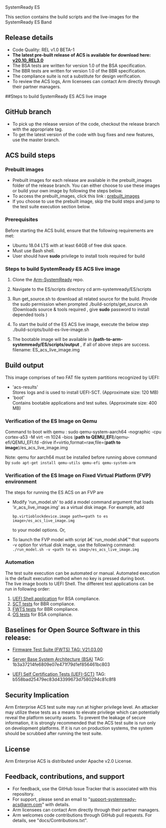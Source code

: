 SystemReady ES  <WIP>


<Introduction to SystemReady ES>

This section contains the build scripts and the live-images for the SystemReady ES Band


## Release details
 - Code Quality: REL v1.0 BETA-1
 - **The latest pre-built release of ACS is available for download here: [v20.10_REL3.0](https://github.com/ARM-software/arm-systemready-acs/tree/release/ES/prebuilt_images/v21.05_REL1.0_BETA-1)**
 - The BSA tests are written for version 1.0 of the BSA specification.
 - The BBR tests are written for version 1.0 of the BBR specification.
 - The compliance suite is not a substitute for design verification.
 - To review the ACS logs, Arm licensees can contact Arm directly through their partner managers.


##Steps to  build SystemReady ES ACS live image

## GitHub branch
- To pick up the release version of the code, checkout the release branch with the appropriate tag.
- To get the latest version of the code with bug fixes and new features, use the master branch.

## ACS build steps

### Prebuilt images
- Prebuilt images for each release are available in the prebuilt_images folder of the release branch. You can either choose to use these images or build your own image by following the steps below.
- To access the prebuilt_images, click this link : [prebuilt_images](https://github.com/ARM-software/arm-systemready-acs/tree/release/ES/prebuilt_images/)
- If you choose to use the prebuilt image, skip the build steps and jump to the test suite execution section below.

### Prerequisites
Before starting the ACS build, ensure that the following requirements are met:
 - Ubuntu 18.04 LTS with at least 64GB of free disk space.
 - Must use Bash shell.
 - User should have **sudo** privilege to install tools required for build
 
### Steps to build SystemReady ES ACS live image
1. Clone the [Arm-SystemReady](https://github.com/ARM-software/arm-systemready-acs) repo.

2. Navigate to the ES/scripts directory
 cd arm-systemready/ES/scripts

3. Run get_source.sh to download all related source for the build. Provide the sudo permission when prompted
 ./build-scripts/get_source.sh
 (Downloads source & tools required , give **sudo** password to install  depended tools )

4. To start the build of the ES ACS live image, execute the below step
 ./build-scripts/build-es-live-image.sh

5. The bootable image will be available in **/path-to-arm-systemready/ES/scripts/output** , if all of above steps are success.
filename: ES_acs_live_image.img
 
## Build output
This image comprises of two FAT file system partitions recognized by UEFI: <br />
- 'acs-results' <br />
  Stores logs and is used to install UEFI-SCT. (Approximate size: 120 MB) <br/>
- 'boot' <br />
  Contains bootable applications and test suites. (Approximate size: 400 MB)


### Verification of the ES Image on Qemu
Command to boot with qemu :
    sudo qemu-system-aarch64 -nographic -cpu cortex-a53 -M virt -m 1024 -bios (**path to QEMU_EFI**)/qemu-efi/QEMU_EFI.fd -drive if=virtio,format=raw,file=(**path to image**)/es_acs_live_image.img

   Note: qemu for aarch64 must be installed  before running above command  by `sudo apt-get install qemu-utils qemu-efi qemu-system-arm`

### Verification of the ES Image on Fixed Virtual Platform (FVP) environment

The steps for running the ES ACS on an FVP are

  - Modify 'run_model.sh' to add a model command argument that loads 'ir_acs_live_image.img' as a virtual disk image. For example, add

    `bp.virtioblockdevice.image path=<path to es image>/es_acs_live_image.img`

    to your model options.
    Or,
  - To launch the FVP model with script â€˜run_model.shâ€™ that supports -v option for virtual disk image, use the following command:
   `./run_model.sh -v <path to es imag>/es_acs_live_image.img`


### Automation
The test suite execution can be automated or manual. Automated execution is the default execution method when no key is pressed during boot. <br />
The live image boots to UEFI Shell. The different test applications can be run in following order:

1. [UEFI Shell application](https://github.com/ARM-software/bsa-acs/blob/master/README.md) for BSA compliance.
2. [SCT tests](https://github.com/ARM-software/bbr-acs/blob/master/README.md) for BBR compliance.
3. [FWTS tests](https://github.com/ARM-software/bbr-acs/blob/master/README.md) for BBR compliance.
4. [OS tests](https://github.com/ARM-software/bsa-acs/blob/master/README.md) for BSA compliance.

## Baselines for Open Source Software in this release:

- [Firmware Test Suite (FWTS) TAG: V21.03.00](http://kernel.ubuntu.com/git/hwe/fwts.git)

- [Server Base System Architecture (BSA)](https://github.com/ARM-software/bsa-acs) TAG: 1b3a37214fe6809e07e471f79d1ef856461bc803

- [UEFI Self Certification Tests (UEFI-SCT)](https://github.com/tianocore/edk2-test) TAG: b558bad25479ec83d43399673d7580294c81c8f8


## Security Implication
Arm Enterprise ACS test suite may run at higher privilege level. An attacker may utilize these tests as a means to elevate privilege which can potentially reveal the platform security assets. To prevent the leakage of secure information, it is strongly recommended that the ACS test suite is run only on development platforms. If it is run on production systems, the system should be scrubbed after running the test suite.


## License

Arm Enterprise ACS is distributed under Apache v2.0 License.


## Feedback, contributions, and support

 - For feedback, use the GitHub Issue Tracker that is associated with this repository.
 - For support, please send an email to "support-systemready-acs@arm.com" with details.
 - Arm licensees can contact Arm directly through their partner managers.
 - Arm welcomes code contributions through GitHub pull requests. For details, see "docs/Contributions.txt".

